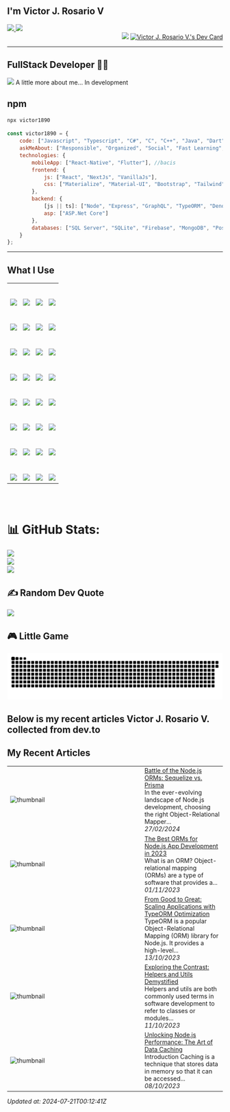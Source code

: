 
## I'm **Victor J. Rosario V**


<div align='left'>
    <a href = "mailto:victorrosariodeveloper@gmail.com">
        <img src="https://img.shields.io/badge/-Gmail-%23333?style=for-the-badge&logo=gmail&logoColor=white" target="_blank">
    </a>
    <a href="https://www.linkedin.com/in/victor-j-rosario-v/?locale=en_US" target="_blank">
        <img src="https://img.shields.io/badge/-LinkedIn-%230077B5?style=for-the-badge&logo=linkedin&logoColor=white" target="_blank">
    </a>
</div>


<div align='right'>
    <img src="https://media.giphy.com/media/M9gbBd9nbDrOTu1Mqx/giphy.gif" width="150">
    <a href="https://app.daily.dev/Victor1890">
        <img src="https://api.daily.dev/devcards/773872eaf8514c99bbe1e8b17d69796b.png?r=p1o" width="150" alt="Victor J. Rosario V.'s Dev Card"/>
    </a>
</div>


----

## **FullStack Developer** 👨‍💻

<img src="https://media.giphy.com/media/VgCDAzcKvsR6OM0uWg/giphy.gif" width="50"> A little more about me...  In development

## npm
```sh
npx victor1890
```

```js
const victor1890 = {
    code: ["Javascript", "Typescript", "C#", "C", "C++", "Java", "Dart"],
    askMeAbout: ["Responsible", "Organized", "Social", "Fast Learning", "Collaborator / Contributor"],
    technologies: {
        mobileApp: ["React-Native", "Flutter"], //bacis
        frontend: {
            js: ["React", "NextJs", "VanillaJs"],
            css: ["Materialize", "Material-UI", "Bootstrap", "Tailwind"]
        },
        backend: {
            [js || ts]: ["Node", "Express", "GraphQL", "TypeORM", "Deno", "Golang"], //basic Deno
            asp: ["ASP.Net Core"]
        },
        databases: ["SQL Server", "SQLite", "Firebase", "MongoDB", "PostgreSQL", "Redis"]
    }
};
```

----

## **What I Use**

<table>
  <tbody>
    <tr valign="top">
      <td width="25%" align="center">
        <br/><br/>
        <img height="64px" src="https://cdn.svgporn.com/logos/html-5.svg">
      </td>
      <td width="25%" align="center">
        <br/><br/>
        <img height="64px" src="https://cdn.svgporn.com/logos/css-3.svg">
      </td>
      <td width="25%" align="center">
        <br/><br/>
        <img height="64px" src="https://cdn.svgporn.com/logos/javascript.svg">
      </td>
      <td width="25%" align="center">
        <br/><br/>
        <img height="64px" src="https://cdn.svgporn.com/logos/typescript-icon.svg">
      </td>
    </tr>
    <tr valign="top">
      <td width="25%" align="center">
        <br/><br/>
        <img height="64px" src="https://cdn.svgporn.com/logos/react.svg">
      </td>
      <td width="25%" align="center">
        <br/><br/>
        <img height="64px" src="https://cdn.svgporn.com/logos/nextjs.svg">
      </td>
      <td width="25%" align="center">
        <br/><br/>
        <img height="64px" src="https://cdn.svgporn.com/logos/dotnet.svg">
      </td>
      <td width="25%" align="center">
        <br/><br/>
        <img height="64px" src="https://cdn.svgporn.com/logos/nodejs.svg">
      </td>
    </tr>
    <tr valign="top">
      <td width="25%" align="center">
        <br/><br/>
        <img height="64px" src="https://cdn.svgporn.com/logos/visual-studio-code.svg">
      </td>
      <td width="25%" align="center">
        <br/><br/>
        <img height="64px" src="https://cdn.svgporn.com/logos/visual-studio.svg">
      </td>
      <td width="25%" align="center">
        <br/><br/>
        <img height="64px" src="https://cdn.svgporn.com/logos/git-icon.svg">
      </td>
      <td width="25%" align="center">
        <br/><br/>
        <img height="64px" src="https://cdn.svgporn.com/logos/npm.svg">
      </td>
    </tr>
    <tr valign="top">
      <td width="25%" align="center">
        <br/><br/>
        <img height="64px" src="https://cdn.svgporn.com/logos/wordpress-icon.svg">
      </td>
      <td width="25%" align="center">
        <br/><br/>
        <img height="64px" src="https://cdn.svgporn.com/logos/express.svg">
      </td>
      <td width="25%" align="center">
        <br/><br/>
        <img height="64px" src="https://cdn.svgporn.com/logos/mongodb.svg">
      </td>
      <td width="25%" align="center">
        <br/><br/>
        <img height="64px" src="https://cdn.svgporn.com/logos/firebase.svg">
      </td>
    </tr>
    <tr valign="top">
      <td width="25%" align="center">
        <br/><br/>
        <img height="64px" src="https://cdn.svgporn.com/logos/tailwindcss-icon.svg">
      </td>
      <td width="25%" align="center">
        <br/><br/>
        <img height="64px" src="https://cdn.svgporn.com/logos/bootstrap.svg">
      </td>
      <td width="25%" align="center">
        <br/><br/>
        <img height="64px" src="https://cdn.svgporn.com/logos/materializecss.svg">
      </td>
      <td width="25%" align="center">
        <br/><br/>
        <img height="64px" src="https://cdn.svgporn.com/logos/material-ui.svg">
      </td>
    </tr>
    <tr valign="top">
      <td width="25%" align="center">
        <br/><br/>
        <img height="64px" src="https://cdn.svgporn.com/logos/postgresql.svg">
      </td>
      <td width="25%" align="center">
        <br/><br/>
        <img height="64px" src="https://cdn.svgporn.com/logos/typeorm.svg">
      </td>
      <td width="25%" align="center">
        <br/><br/>
        <img height="64px" src="https://cdn.svgporn.com/logos/websocket.svg">
      </td>
      <td width="25%" align="center">
        <br/><br/>
        <img height="64px" src="https://cdn.svgporn.com/logos/socket.io.svg">
      </td>
    </tr>
    <tr valign="top">
      <td width="25%" align="center">
        <br/><br/>
        <img height="64px" src="https://cdn.svgporn.com/logos/redis.svg">
      </td>
      <td width="25%" align="center">
        <br/><br/>
        <img height="64px" src="https://cdn.svgporn.com/logos/go.svg">
      </td>
      <td width="25%" align="center">
        <br/><br/>
        <img height="64px" src="https://cdn.svgporn.com/logos/rust.svg">
      </td>
      <td width="25%" align="center">
        <br/><br/>
        <img height="64px" src="https://cdn.svgporn.com/logos/mysql-icon.svg">
      </td>
    </tr>
    <tr valign="top">
      <td width="25%" align="center">
        <br/><br/>
        <img height="64px" src="https://cdn.svgporn.com/logos/docker-icon.svg">
      </td>
      <td width="25%" align="center">
        <br/><br/>
        <img height="64px" src="https://cdn.svgporn.com/logos/markdown.svg">
      </td>
      <td width="25%" align="center">
        <br/><br/>
        <img height="64px" src="https://cdn.svgporn.com/logos/vercel.svg">
      </td>
      <td width="25%" align="center">
        <br/><br/>
        <img height="64px" src="https://cdn.svgporn.com/logos/cloudflare.svg">
      </td>
    </tr>
  </tbody>
</table>

<br/><br/>

# 📊 GitHub Stats:
![](https://github-readme-stats.vercel.app/api?username=victor1890&theme=dracula&hide_border=false&include_all_commits=true&count_private=true)<br/>
![](https://github-readme-streak-stats.herokuapp.com/?user=victor1890&theme=dracula&hide_border=false)<br/>
![](https://github-readme-stats.vercel.app/api/top-langs/?username=victor1890&theme=dracula&hide_border=false&include_all_commits=true&count_private=true&layout=compact)

## ✍️ Random Dev Quote
![](https://quotes-github-readme.vercel.app/api?type=horizontal&theme=radical)

## 🎮 Little Game

![Snake animation](output/github-contribution-grid-snake.svg)

## Below is my recent articles Victor J. Rosario V. collected from dev.to

## My Recent Articles


<table>
        <tr>
            <td width="300px"><img src="https://media.dev.to/cdn-cgi/image/width=1000,height=420,fit=cover,gravity=auto,format=auto/https%3A%2F%2Fdev-to-uploads.s3.amazonaws.com%2Fuploads%2Farticles%2Fbnr9ogihu4wcqqu8vvaz.png" alt="thumbnail"></td>
            <td>
                <a href="https://dev.to/victor1890/battle-of-the-nodejs-orms-sequelize-vs-prisma-3j8b">Battle of the Node.js ORMs: Sequelize vs. Prisma</a>
                <div>In the ever-evolving landscape of Node.js development, choosing the right Object-Relational Mapper...</div>
                <div><i>27/02/2024</i></div>
            </td>
        </tr>
        <tr>
            <td width="300px"><img src="https://media.dev.to/cdn-cgi/image/width=1000,height=420,fit=cover,gravity=auto,format=auto/https%3A%2F%2Fdev-to-uploads.s3.amazonaws.com%2Fuploads%2Farticles%2Futf9mws6l69xkab0xpmp.jpg" alt="thumbnail"></td>
            <td>
                <a href="https://dev.to/victor1890/the-best-orms-for-nodejs-app-development-in-2023-1blk">The Best ORMs for Node.js App Development in 2023</a>
                <div>What is an ORM?   Object-relational mapping (ORMs) are a type of software that provides a...</div>
                <div><i>01/11/2023</i></div>
            </td>
        </tr>
        <tr>
            <td width="300px"><img src="https://media.dev.to/cdn-cgi/image/width=1000,height=420,fit=cover,gravity=auto,format=auto/https%3A%2F%2Fdev-to-uploads.s3.amazonaws.com%2Fuploads%2Farticles%2Fe53kttkird29cszce655.png" alt="thumbnail"></td>
            <td>
                <a href="https://dev.to/victor1890/from-good-to-great-scaling-applications-with-typeorm-optimization-837">From Good to Great: Scaling Applications with TypeORM Optimization</a>
                <div>TypeORM is a popular Object-Relational Mapping (ORM) library for Node.js. It provides a high-level...</div>
                <div><i>13/10/2023</i></div>
            </td>
        </tr>
        <tr>
            <td width="300px"><img src="https://media.dev.to/cdn-cgi/image/width=1000,height=420,fit=cover,gravity=auto,format=auto/https%3A%2F%2Fdev-to-uploads.s3.amazonaws.com%2Fuploads%2Farticles%2Fx4x4jho99l9etmwa54rv.gif" alt="thumbnail"></td>
            <td>
                <a href="https://dev.to/victor1890/exploring-the-contrast-helpers-and-utils-demystified-47bo">Exploring the Contrast: Helpers and Utils Demystified</a>
                <div>Helpers and utils are both commonly used terms in software development to refer to classes or modules...</div>
                <div><i>11/10/2023</i></div>
            </td>
        </tr>
        <tr>
            <td width="300px"><img src="https://media.dev.to/cdn-cgi/image/width=1000,height=420,fit=cover,gravity=auto,format=auto/https%3A%2F%2Fdev-to-uploads.s3.amazonaws.com%2Fuploads%2Farticles%2Fr8skhcjw9tz96b52jirs.jpg" alt="thumbnail"></td>
            <td>
                <a href="https://dev.to/victor1890/unlocking-nodejs-performance-the-art-of-data-caching-20l">Unlocking Node.js Performance: The Art of Data Caching</a>
                <div>Introduction   Caching is a technique that stores data in memory so that it can be accessed...</div>
                <div><i>08/10/2023</i></div>
            </td>
        </tr>
</table>

*Updated at: 2024-07-21T00:12:41Z*
